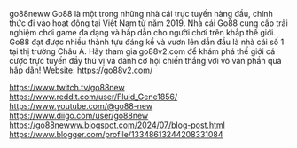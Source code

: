 go88neww
Go88 là một trong những nhà cái trực tuyến hàng đầu, chính thức đi vào hoạt động tại Việt Nam từ năm 2019. Nhà cái Go88 cung cấp trải nghiệm chơi game đa dạng và hấp dẫn cho người chơi trên khắp thế giới. Go88 đạt được nhiều thành tựu đáng kể và vươn lên dẫn đầu là nhà cái số 1 tại thị trường Châu Á. Hãy tham gia go88v2.com để khám phá thế giới cá cược trực tuyến đầy thú vị và dành cơ hội chiến thắng với vô vàn phần quà hấp dẫn!
Website: https://go88v2.com/  

https://www.twitch.tv/go88new 
https://www.reddit.com/user/Fluid_Gene1856/ 
https://www.youtube.com/@go88-new 
https://www.diigo.com/user/go88new 
https://go88newww.blogspot.com/2024/07/blog-post.html 
https://www.blogger.com/profile/13348613244208331084 
